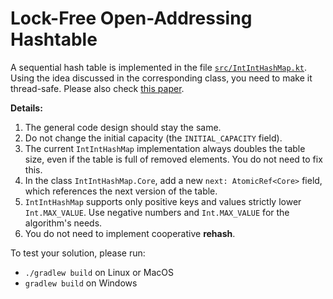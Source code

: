 # Lock-Free Open-Addressing Hashtable

A sequential hash table is implemented in the file [`src/IntIntHashMap.kt`](src/IntIntHashMap.kt).
Using the idea discussed in the corresponding class, you need to make it thread-safe.
Please also check [this paper](https://arxiv.org/pdf/cs/0303011.pdf).

**Details:**

1. The general code design should stay the same.
2. Do not change the initial capacity (the `INITIAL_CAPACITY` field).
3. The current `IntIntHashMap` implementation always doubles the table size, even if the table is full of removed elements. You do not need to fix this.
4. In the class `IntIntHashMap.Core`, add a new `next: AtomicRef<Core>` field, which references the next version of the table.
5. `IntIntHashMap` supports only positive keys and values strictly lower `Int.MAX_VALUE`. Use negative numbers and `Int.MAX_VALUE` for the algorithm's needs.
6. You do not need to implement cooperative **rehash**.


To test your solution, please run:

* `./gradlew build` on Linux or MacOS
* `gradlew build` on Windows